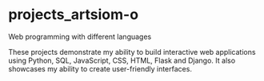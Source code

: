 # projects_artsiom-o
Web programming with different languages

These projects demonstrate my ability to build interactive web applications using Python, SQL, JavaScript, CSS, HTML, Flask and Django. It also showcases my ability to create user-friendly interfaces.


